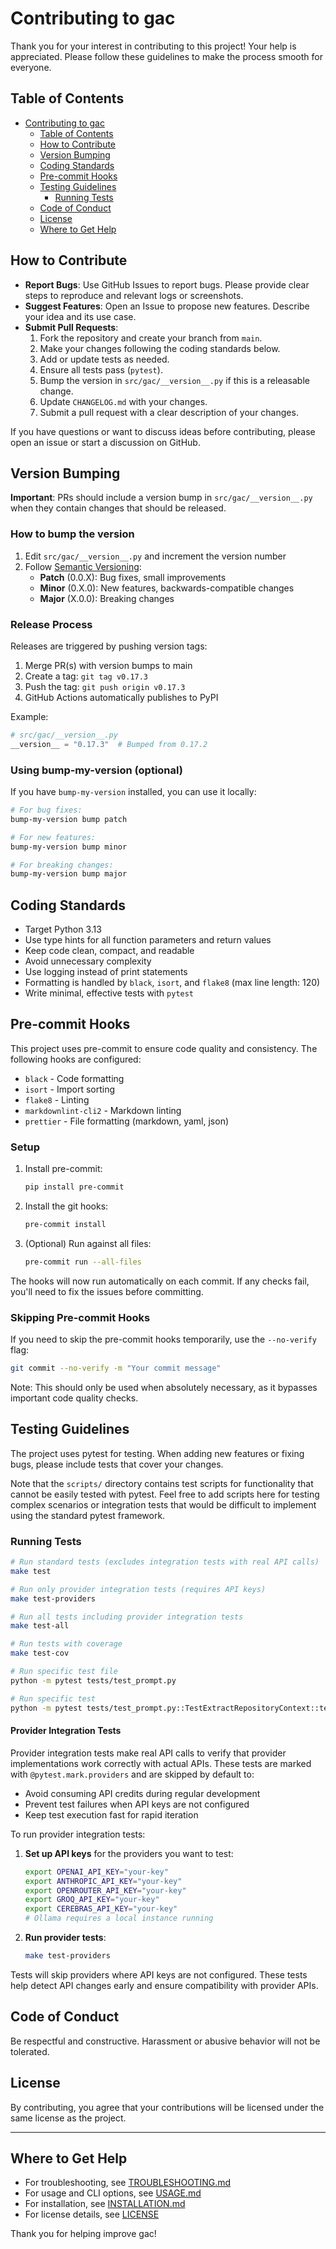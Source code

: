 # Contributing to gac

Thank you for your interest in contributing to this project! Your help is appreciated. Please follow these guidelines to
make the process smooth for everyone.

## Table of Contents

- [Contributing to gac](#contributing-to-gac)
  - [Table of Contents](#table-of-contents)
  - [How to Contribute](#how-to-contribute)
  - [Version Bumping](#version-bumping)
  - [Coding Standards](#coding-standards)
  - [Pre-commit Hooks](#pre-commit-hooks)
  - [Testing Guidelines](#testing-guidelines)
    - [Running Tests](#running-tests)
  - [Code of Conduct](#code-of-conduct)
  - [License](#license)
  - [Where to Get Help](#where-to-get-help)

## How to Contribute

- **Report Bugs**: Use GitHub Issues to report bugs. Please provide clear steps to reproduce and relevant logs or
  screenshots.
- **Suggest Features**: Open an Issue to propose new features. Describe your idea and its use case.
- **Submit Pull Requests**:
  1. Fork the repository and create your branch from `main`.
  2. Make your changes following the coding standards below.
  3. Add or update tests as needed.
  4. Ensure all tests pass (`pytest`).
  5. Bump the version in `src/gac/__version__.py` if this is a releasable change.
  6. Update `CHANGELOG.md` with your changes.
  7. Submit a pull request with a clear description of your changes.

If you have questions or want to discuss ideas before contributing, please open an issue or start a discussion on
GitHub.

## Version Bumping

**Important**: PRs should include a version bump in `src/gac/__version__.py` when they contain changes that should be released.

### How to bump the version

1. Edit `src/gac/__version__.py` and increment the version number
2. Follow [Semantic Versioning](https://semver.org/):
   - **Patch** (0.0.X): Bug fixes, small improvements
   - **Minor** (0.X.0): New features, backwards-compatible changes
   - **Major** (X.0.0): Breaking changes

### Release Process

Releases are triggered by pushing version tags:

1. Merge PR(s) with version bumps to main
2. Create a tag: `git tag v0.17.3`
3. Push the tag: `git push origin v0.17.3`
4. GitHub Actions automatically publishes to PyPI

Example:

```python
# src/gac/__version__.py
__version__ = "0.17.3"  # Bumped from 0.17.2
```

### Using bump-my-version (optional)

If you have `bump-my-version` installed, you can use it locally:

```bash
# For bug fixes:
bump-my-version bump patch

# For new features:
bump-my-version bump minor

# For breaking changes:
bump-my-version bump major
```

## Coding Standards

- Target Python 3.13
- Use type hints for all function parameters and return values
- Keep code clean, compact, and readable
- Avoid unnecessary complexity
- Use logging instead of print statements
- Formatting is handled by `black`, `isort`, and `flake8` (max line length: 120)
- Write minimal, effective tests with `pytest`

## Pre-commit Hooks

This project uses pre-commit to ensure code quality and consistency. The following hooks are configured:

- `black` - Code formatting
- `isort` - Import sorting
- `flake8` - Linting
- `markdownlint-cli2` - Markdown linting
- `prettier` - File formatting (markdown, yaml, json)

### Setup

1. Install pre-commit:

   ```sh
   pip install pre-commit
   ```

2. Install the git hooks:

   ```sh
   pre-commit install
   ```

3. (Optional) Run against all files:

   ```sh
   pre-commit run --all-files
   ```

The hooks will now run automatically on each commit. If any checks fail, you'll need to fix the issues before committing.

### Skipping Pre-commit Hooks

If you need to skip the pre-commit hooks temporarily, use the `--no-verify` flag:

```sh
git commit --no-verify -m "Your commit message"
```

Note: This should only be used when absolutely necessary, as it bypasses important code quality checks.

## Testing Guidelines

The project uses pytest for testing. When adding new features or fixing bugs, please include tests that cover your
changes.

Note that the `scripts/` directory contains test scripts for functionality that cannot be easily tested with pytest.
Feel free to add scripts here for testing complex scenarios or integration tests that would be difficult to implement
using the standard pytest framework.

### Running Tests

```sh
# Run standard tests (excludes integration tests with real API calls)
make test

# Run only provider integration tests (requires API keys)
make test-providers

# Run all tests including provider integration tests
make test-all

# Run tests with coverage
make test-cov

# Run specific test file
python -m pytest tests/test_prompt.py

# Run specific test
python -m pytest tests/test_prompt.py::TestExtractRepositoryContext::test_extract_repository_context_with_docstring
```

#### Provider Integration Tests

Provider integration tests make real API calls to verify that provider implementations work correctly with actual APIs. These tests are marked with `@pytest.mark.providers` and are skipped by default to:

- Avoid consuming API credits during regular development
- Prevent test failures when API keys are not configured
- Keep test execution fast for rapid iteration

To run provider integration tests:

1. **Set up API keys** for the providers you want to test:

   ```sh
   export OPENAI_API_KEY="your-key"
   export ANTHROPIC_API_KEY="your-key"
   export OPENROUTER_API_KEY="your-key"
   export GROQ_API_KEY="your-key"
   export CEREBRAS_API_KEY="your-key"
   # Ollama requires a local instance running
   ```

2. **Run provider tests**:

   ```sh
   make test-providers
   ```

Tests will skip providers where API keys are not configured. These tests help detect API changes early and ensure compatibility with provider APIs.

## Code of Conduct

Be respectful and constructive. Harassment or abusive behavior will not be tolerated.

## License

By contributing, you agree that your contributions will be licensed under the same license as the project.

---

## Where to Get Help

- For troubleshooting, see [TROUBLESHOOTING.md](TROUBLESHOOTING.md)
- For usage and CLI options, see [USAGE.md](USAGE.md)
- For installation, see [INSTALLATION.md](INSTALLATION.md)
- For license details, see [LICENSE](LICENSE)

Thank you for helping improve gac!
